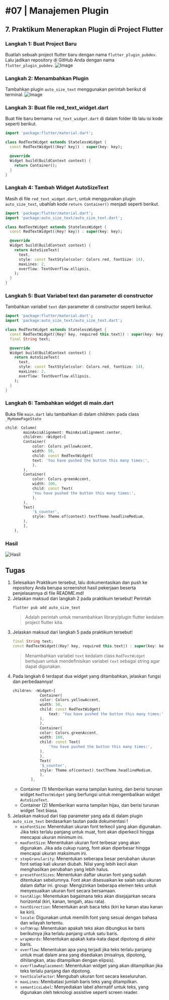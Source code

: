 # #07 | Manajemen Plugin
## 7. Praktikum Menerapkan Plugin di Project Flutter
### Langkah 1: Buat Project Baru
Buatlah sebuah project flutter baru dengan nama `flutter_plugin_pubdev`. Lalu jadikan repository di GitHub Anda dengan nama `flutter_plugin_pubdev`.
![Image](images/p7-l1.png)

### Langkah 2: Menambahkan Plugin
Tambahkan plugin `auto_size_text` menggunakan perintah berikut di terminal.
![Image](images/p7-l2.png)

### Langkah 3: Buat file red_text_widget.dart
Buat file baru bernama `red_text_widget.dart` di dalam folder lib lalu isi kode seperti berikut.
```dart
import 'package:flutter/material.dart';

class RedTextWidget extends StatelessWidget {
  const RedTextWidget({Key? key}) : super(key: key);

  @override
  Widget build(BuildContext context) {
    return Container();
  }
}
```

### Langkah 4: Tambah Widget AutoSizeText
Masih di file `red_text_widget.dart`, untuk menggunakan plugin `auto_size_text`, ubahlah kode `return Container()` menjadi seperti berikut.
```dart
import 'package:flutter/material.dart';
import 'package:auto_size_text/auto_size_text.dart';

class RedTextWidget extends StatelessWidget {
  const RedTextWidget({Key? key}) : super(key: key);

  @override
  Widget build(BuildContext context) {
    return AutoSizeText(
      text,
      style: const TextStyle(color: Colors.red, fontSize: 14),
      maxLines: 2,
      overflow: TextOverflow.ellipsis,
    );
  }
}
```

### Langkah 5: Buat Variabel text dan parameter di constructor
Tambahkan variabel `text` dan parameter di constructor seperti berikut.
```dart
import 'package:flutter/material.dart';
import 'package:auto_size_text/auto_size_text.dart';

class RedTextWidget extends StatelessWidget {
  const RedTextWidget({Key? key, required this.text}) : super(key: key);
  final String text;

  @override
  Widget build(BuildContext context) {
    return AutoSizeText(
      text,
      style: const TextStyle(color: Colors.red, fontSize: 14),
      maxLines: 2,
      overflow: TextOverflow.ellipsis,
    );
  }
}
```

### Langkah 6: Tambahkan widget di main.dart
Buka file `main.dart` lalu tambahkan di dalam children: pada class `_MyHomePageState`
```dart
child: Column(
        mainAxisAlignment: MainAxisAlignment.center,
        children: <Widget>[
        Container(
            color: Colors.yellowAccent,
            width: 50,
            child: const RedTextWidget(
            text: 'You have pushed the button this many times:',
            ),
        ),
        Container(
            color: Colors.greenAccent,
            width: 100,
            child: const Text(
            'You have pushed the button this many times:',
            ),
        ),
        Text(
            '$_counter',
            style: Theme.of(context).textTheme.headlineMedium,
        ),
        ],
    ),
```

### Hasil
![Hasil](images/hasil.png)

## Tugas
1. Selesaikan Praktikum tersebut, lalu dokumentasikan dan push ke repository Anda berupa screenshot hasil pekerjaan beserta penjelasannya di file README.md!
2. Jelaskan maksud dari langkah 2 pada praktikum tersebut!
Perintah
    ```console
    flutter pub add auto_size_text
    ```
    > Adalah perintah untuk menambahkan library/plugin flutter kedalam project flutter kita.
3. Jelaskan maksud dari langkah 5 pada praktikum tersebut!
    ```dart
    final String text;
    const RedTextWidget({Key? key, required this.text}) : super(key: key);
    ```
    > Menambahkan variabel `text` kedalam class `RedTextWidget` bertujuan untuk mendefinisikan variabel `text` sebagai string agar dapat digunakan.
4. Pada langkah 6 terdapat dua widget yang ditambahkan, jelaskan fungsi dan perbedaannya!
    ```dart
    children: <Widget>[
                Container(
                color: Colors.yellowAccent,
                width: 50,
                child: const RedTextWidget(
                    text: 'You have pushed the button this many times:',
                ),
                ),
                Container(
                color: Colors.greenAccent,
                width: 100,
                child: const Text(
                    'You have pushed the button this many times:',
                ),
                ),
                Text(
                '$_counter',
                style: Theme.of(context).textTheme.headlineMedium,
                ),
            ],
    ```
    - Container (1)
      Memberikan warna tampilan kuning, dan berisi turunan widget `RedTextWidget` yang berfungsi untuk mengembalikan widget `AutoSizeText`.
    - Container (2)
      Memberikan warna tampilan hijau, dan berisi turunan widget Text biasa.
5. Jelaskan maksud dari tiap parameter yang ada di dalam plugin `auto_size_text` berdasarkan tautan pada dokumentasi !
    - `minFontSize`: Menentukan ukuran font terkecil yang akan digunakan. Jika teks terlalu panjang untuk muat, font akan diperkecil hingga mencapai ukuran minimum ini.
    - `maxFontSize`: Menentukan ukuran font terbesar yang akan digunakan. Jika ada cukup ruang, font akan diperbesar hingga mencapai ukuran maksimum ini.
    - `stepGranularity`: Menentukan seberapa besar perubahan ukuran font setiap kali ukuran diubah. Nilai yang lebih kecil akan menghasilkan perubahan yang lebih halus.
    - `presetFontSizes`: Menentukan daftar ukuran font yang sudah ditentukan sebelumnya. Font akan disesuaikan ke salah satu ukuran dalam daftar ini.
    group: Mengizinkan beberapa elemen teks untuk menyesuaikan ukuran font secara bersamaan.
    - `textAlign`: Menentukan bagaimana teks akan disejajarkan secara horizontal (kiri, kanan, tengah, atau rata).
    - `textDirection`: Menentukan arah baca teks (kiri ke kanan atau kanan ke kiri).
    - `locale`: Digunakan untuk memilih font yang sesuai dengan bahasa dan wilayah tertentu.
    - `softWrap`: Menentukan apakah teks akan dibungkus ke baris berikutnya jika terlalu panjang untuk satu baris.
    - `wrapWords`: Menentukan apakah kata-kata dapat dipotong di akhir baris.
    - `overflow`: Menentukan apa yang terjadi jika teks terlalu panjang untuk muat dalam area yang disediakan (misalnya, dipotong, dihilangkan, atau ditampilkan dengan elipsis).
    - `overflowReplacement`: Menentukan widget yang akan ditampilkan jika teks terlalu panjang dan dipotong.
    - `textScaleFactor`: Mengubah ukuran font secara keseluruhan.
    - `maxLines`: Membatasi jumlah baris teks yang ditampilkan.
    - `semanticsLabel`: Menyediakan label alternatif untuk teks, yang digunakan oleh teknologi assistive seperti screen reader.
